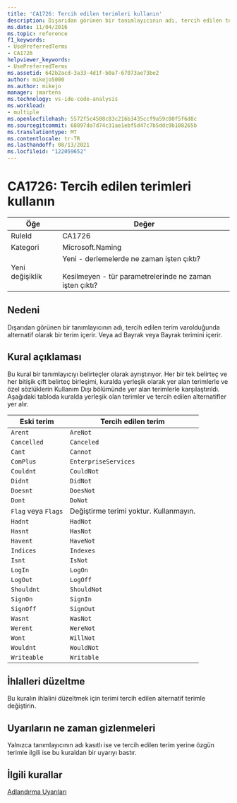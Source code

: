 ```yaml
---
title: 'CA1726: Tercih edilen terimleri kullanın'
description: Dışarıdan görünen bir tanımlayıcının adı, tercih edilen terim varolduğunda alternatif olarak bir terim içerir. Veya ad Bayrak veya Bayrak terimini içerir.
ms.date: 11/04/2016
ms.topic: reference
f1_keywords:
- UsePreferredTerms
- CA1726
helpviewer_keywords:
- UsePreferredTerms
ms.assetid: 642b2acd-3a33-4d1f-b0a7-67073ae73be2
author: mikejo5000
ms.author: mikejo
manager: jmartens
ms.technology: vs-ide-code-analysis
ms.workload:
- multiple
ms.openlocfilehash: 5572f5c4508c83c216b3435ccf9a59c80f5f6d8c
ms.sourcegitcommit: 68897da7d74c31ae1ebf5d47c7b5ddc9b108265b
ms.translationtype: MT
ms.contentlocale: tr-TR
ms.lasthandoff: 08/13/2021
ms.locfileid: "122059652"
---
```

# <a name="ca1726-use-preferred-terms"></a>CA1726: Tercih edilen terimleri kullanın

|Öğe|Değer|
|-|-|
|RuleId|CA1726|
|Kategori|Microsoft.Naming|
|Yeni değişiklik|Yeni - derlemelerde ne zaman işten çıktı?<br /><br /> Kesilmeyen - tür parametrelerinde ne zaman işten çıktı?|

## <a name="cause"></a>Nedeni

Dışarıdan görünen bir tanımlayıcının adı, tercih edilen terim varolduğunda alternatif olarak bir terim içerir. Veya ad Bayrak veya Bayrak terimini içerir.

## <a name="rule-description"></a>Kural açıklaması

Bu kural bir tanımlayıcıyı belirteçler olarak ayrıştırıyor. Her bir tek belirteç ve her bitişik çift belirteç birleşimi, kuralda yerleşik olarak yer alan terimlerle ve özel sözlüklerin Kullanım Dışı bölümünde yer alan terimlerle karşılaştırıldı. Aşağıdaki tabloda kuralda yerleşik olan terimler ve tercih edilen alternatifler yer alır.

|Eski terim|Tercih edilen terim|
|-------------------|--------------------|
|`Arent`|`AreNot`|
|`Cancelled`|`Canceled`|
|`Cant`|`Cannot`|
|`ComPlus`|`EnterpriseServices`|
|`Couldnt`|`CouldNot`|
|`Didnt`|`DidNot`|
|`Doesnt`|`DoesNot`|
|`Dont`|`DoNot`|
|`Flag` veya `Flags`|Değiştirme terimi yoktur. Kullanmayın.|
|`Hadnt`|`HadNot`|
|`Hasnt`|`HasNot`|
|`Havent`|`HaveNot`|
|`Indices`|`Indexes`|
|`Isnt`|`IsNot`|
|`LogIn`|`LogOn`|
|`LogOut`|`LogOff`|
|`Shouldnt`|`ShouldNot`|
|`SignOn`|`SignIn`|
|`SignOff`|`SignOut`|
|`Wasnt`|`WasNot`|
|`Werent`|`WereNot`|
|`Wont`|`WillNot`|
|`Wouldnt`|`WouldNot`|
|`Writeable`|`Writable`|

## <a name="how-to-fix-violations"></a>İhlalleri düzeltme
Bu kuralın ihlalini düzeltmek için terimi tercih edilen alternatif terimle değiştirin.

## <a name="when-to-suppress-warnings"></a>Uyarıların ne zaman gizlenmeleri
Yalnızca tanımlayıcının adı kasıtlı ise ve tercih edilen terim yerine özgün terimle ilgili ise bu kuraldan bir uyarıyı bastır.

## <a name="related-rules"></a>İlgili kurallar
[Adlandırma Uyarıları](/dotnet/fundamentals/code-analysis/quality-rules/naming-warnings)
